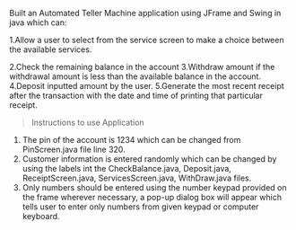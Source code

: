  Built an Automated Teller Machine application using JFrame and Swing in java which can: 

 1.Allow a user to select from the service screen to make a  choice between the available services.
 
 2.Check the remaining balance in the account 
 3.Withdraw amount if the withdrawal amount is less
   than the available balance in the account.
 4.Deposit inputted amount by the user.
 5.Generate the most recent receipt after the
   transaction with the date and time of printing that particular  
   receipt.

> Instructions to use Application

 1. The pin of the account is 1234 which can be changed from PinScreen.java file line 320.
 2. Customer information is entered randomly which can be changed by using the labels int the CheckBalance.java, Deposit.java, ReceiptScreen.java, ServicesScreen.java, WithDraw.java files.
 3. Only numbers should be entered using the number keypad provided on the frame wherever necessary, a pop-up dialog box will appear which tells user to enter only     numbers from given keypad or computer keyboard.
